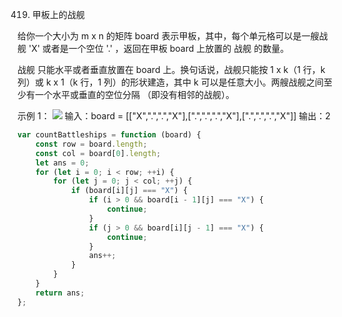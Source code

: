 419. 甲板上的战舰

给你一个大小为 m x n 的矩阵 board 表示甲板，其中，每个单元格可以是一艘战舰 'X' 或者是一个空位 '.' ，返回在甲板 board 上放置的 战舰 的数量。

战舰 只能水平或者垂直放置在 board 上。换句话说，战舰只能按 1 x k（1 行，k 列）或 k x 1（k 行，1 列）的形状建造，其中 k 可以是任意大小。两艘战舰之间至少有一个水平或垂直的空位分隔 （即没有相邻的战舰）。

示例 1：
![](https://assets.leetcode.com/uploads/2021/04/10/battelship-grid.jpg)
输入：board = [["X",".",".","X"],[".",".",".","X"],[".",".",".","X"]]
输出：2

```js
var countBattleships = function (board) {
    const row = board.length;
    const col = board[0].length;
    let ans = 0;
    for (let i = 0; i < row; ++i) {
        for (let j = 0; j < col; ++j) {
            if (board[i][j] === "X") {
                if (i > 0 && board[i - 1][j] === "X") {
                    continue;
                }
                if (j > 0 && board[i][j - 1] === "X") {
                    continue;
                }
                ans++;
            }
        }
    }
    return ans;
};
```
